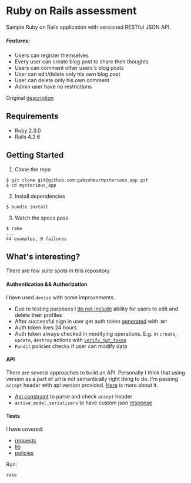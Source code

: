 # Ruby on Rails assessment

Sample Ruby on Rails application with versioned RESTful JSON API.

##### Features:
- Users can register themselves
- Every user can create blog post to share their thoughts
- Users can comment other users's blog posts
- User can edit/delete only his own blog post
- User can delete only his own comment
- Admin user have no restrictions

Original [description](https://docs.google.com/document/d/124CtpHv1lGn2PN_rsuXykHJ_cKkO0CYNjSeESOQFJRM/edit)

## Requirements

- Ruby 2.3.0
- Rails 4.2.6

## Getting Started

1. Clone the repo

  ```
  $ git clone git@github.com:gabyshev/mysterious_app.git
  $ cd mysterious_app
  ```

2. Install dependencies

  ```
  $ bundle install
  ```

3. Watch the specs pass

  ```
  $ rake
  ...
  44 examples, 0 failures
  ```

## What's interesting?

There are few suite spots in this repository

#### Authentication && Authorization

I have used `devise` with some improvements.

- Due to testing purposes I [do not include](app/config/routes.rb) ability for users to edit and delete their profiles
- After successful sign in user get auth token [generated](lib/auth_token.rb) with `JWT`
- Auth token lives 24 hours
- Auth token always checked in modifying operations. E.g. in `create`, `update`, `destroy` actions with [`verify_jwt_token`](app/controllers/application_controller.rb)
- `Pundit` policies checks if user can modify data

#### API

There are several approaches to build an API. Personally I think that using version as a part of url is not semantically right thing to do. I'm passing `accept` header with api version provided.
[Here](http://blog.steveklabnik.com/posts/2011-07-03-nobody-understands-rest-or-http#i_want_my_api_to_be_versioned) is more about it.

- [Api constraint](app/constraints/api_constraint.rb) to parse and check `accept` header
- `active_model_serializers` to have custom json [response](app/serializers)


#### Tests

I have covered:
- [requests](spec/requests/api/v1/)
- [lib](spec/lib/auth_token_spec.rb)
- [policies](spec/policies)

Run:

```
rake
```
